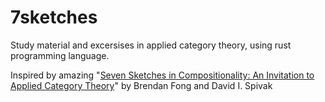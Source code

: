 # 7sketches
Study material and excersises in applied category theory, using rust programming language.

Inspired by amazing "[Seven Sketches in Compositionality:
An Invitation to Applied Category Theory](http://math.mit.edu/~dspivak/teaching/sp18/7Sketches.pdf)" by Brendan Fong and David I. Spivak
